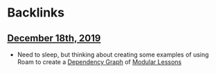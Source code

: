 
# Backlinks
## [December 18th, 2019](<December 18th, 2019.md>)
- Need to sleep, but thinking about creating some examples of using Roam to create a [Dependency Graph](<Dependency Graph.md>) of [Modular Lessons](<Modular Lessons.md>)

